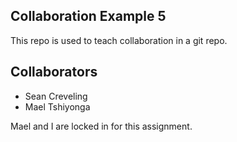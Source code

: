 
## Collaboration Example 5

This repo is used to teach collaboration in a git repo.

## Collaborators
* Sean Creveling
* Mael Tshiyonga

Mael and I are locked in for this assignment.
